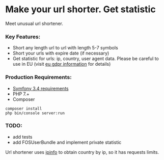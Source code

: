 Make your url shorter. Get statistic
===========

Meet unusual url shortener. 

### Key Features:

* Short any length url to url with length 5-7 symbols 
* Short your urls with expire date (if necessary)
* Get statistic for urls: ip, country, user agent data. Please be careful to use in EU (visit [eu gdpr information](https://www.eugdpr.org/) for details)

### Production Requirements:

* [Symfony 3.4 requirements](https://symfony.com/doc/3.4/reference/requirements.html)
* PHP 7.+
* Composer

```
composer install
php bin/console server:run
```

### TODO:

* add tests
* add FOSUserBundle and implement private statistic

Url shortener uses [ipinfo](http://ipinfo.io) to obtain country by ip, so it has requests limits.